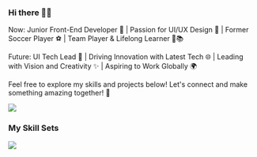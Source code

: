 ### Hi there 👋😊
Now: Junior Front-End Developer 🚀 | Passion for UI/UX Design 🎨 | Former Soccer Player ⚽ | Team Player & Lifelong Learner 🤝📚

Future: UI Tech Lead 💼 | Driving Innovation with Latest Tech 🌐 | Leading with Vision and Creativity ✨ | Aspiring to Work Globally 🌍

Feel free to explore my skills and projects below! Let's connect and make something amazing together! 🌟

![](https://github-readme-stats.vercel.app/api/top-langs?username=gensito)

### My Skill Sets
![](https://skillicons.dev/icons?i=html,css,js,ts,react,vite,jest,prisma,figma,flutter,go)
